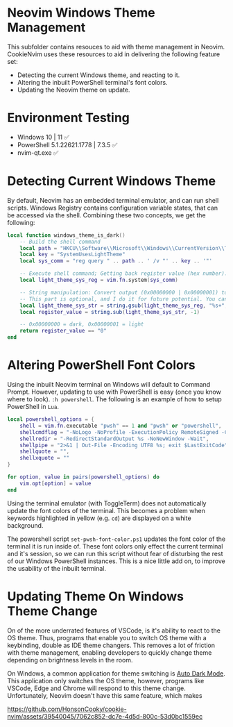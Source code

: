 # Neovim Windows Theme Management

This subfolder contains resouces to aid with theme management in Neovim. CookieNvim uses these resources to aid in
delivering the following feature set:

- Detecting the current Windows theme, and reacting to it.
- Altering the inbuilt PowerShell terminal's font colors.
- Updating the Neovim theme on update.

# Environment Testing

- Windows 10 | 11 ✅
- PowerShell 5.1.22621.1778 | 7.3.5 ✅
- nvim-qt.exe ✅

# Detecting Current Windows Theme

By default, Neovim has an embedded terminal emulator, and can run shell scripts. Windows Registry contains configuration
variable states, that can be accessed via the shell. Combining these two concepts, we get the following:

```lua
local function windows_theme_is_dark()
    -- Build the shell command
    local path = "HKCU\\Software\\Microsoft\\Windows\\CurrentVersion\\Themes\\Personalize"
    local key = "SystemUsesLightTheme"
    local sys_comm = "reg query " .. path .. ' /v "' .. key .. '"'

    -- Execute shell command; Getting back register value (hex number).
    local light_theme_sys_reg = vim.fn.system(sys_comm)

    -- String manipulation: Convert output (0x00000000 | 0x00000001) to simple value.
    -- This part is optional, and I do it for future potential. You can just "== "0x00000000""
    local light_theme_sys_str = string.gsub(light_theme_sys_reg, "%s+", "")
    local register_value = string.sub(light_theme_sys_str, -1)

    -- 0x00000000 = dark, 0x00000001 = light
    return register_value == "0"
end
```

# Altering PowerShell Font Colors

Using the inbuilt Neovim terminal on Windows will default to Command Prompt. However, updating to use with PowerShell
is easy (once you know where to look). `:h powershell`. The following is an example of how to setup PowerShell in `Lua`.

```lua
local powershell_options = {
    shell = vim.fn.executable "pwsh" == 1 and "pwsh" or "powershell",
    shellcmdflag = "-NoLogo -NoProfile -ExecutionPolicy RemoteSigned -Command [Console]::InputEncoding=[Console]::OutputEncoding=[System.Text.Encoding]::UTF8;",
    shellredir = "-RedirectStandardOutput %s -NoNewWindow -Wait",
    shellpipe = "2>&1 | Out-File -Encoding UTF8 %s; exit $LastExitCode",
    shellquote = "",
    shellxquote = ""
}

for option, value in pairs(powershell_options) do
    vim.opt[option] = value
end
```

Using the terminal emulator (with ToggleTerm) does not automatically update the font colors of the terminal. This
becomes a problem when keywords highlighted in yellow (e.g. `cd`) are displayed on a white background.

The powershell script `set-pwsh-font-color.ps1` updates the font color of the terminal it is run inside of. These font
colors only effect the current terminal and it's session, so we can run this script without fear of disturbing the rest
of our Windows PowerShell instances. This is a nice little add on, to improve the usability of the inbuilt terminal.

# Updating Theme On Windows Theme Change

On of the more underrated features of VSCode, is it's ability to react to the OS theme. Thus, programs that enable you
to switch OS theme with a keybinding, double as IDE theme changers. This removes a lot of friction with theme
management, enabling developers to quickly change theme depending on brightness levels in the room.

On Windows, a common application for theme switching is
[Auto Dark Mode](https://apps.microsoft.com/store/detail/auto-dark-mode/XP8JK4HZBVF435). This application only switches
the OS theme, however, programs like VSCode, Edge and Chrome will respond to this theme change. Unfortunately, Neovim
doesn't have this same feature, which makes



https://github.com/HonsonCooky/cookie-nvim/assets/39540045/7062c852-dc7e-4d5d-800c-53d0bc1559ec


